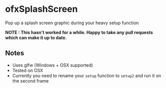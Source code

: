 ofxSplashScreen
===============

Pop up a splash screen graphic during your heavy setup function

**NOTE : This hasn't worked for a while. Happy to take any pull requests which can make it up to date.**


Notes
-----

* Uses glfw (Windows + OSX supported)
* Tested on OSX
* Currently you need to rename your `setup` function to `setup2` and run it on the second frame
